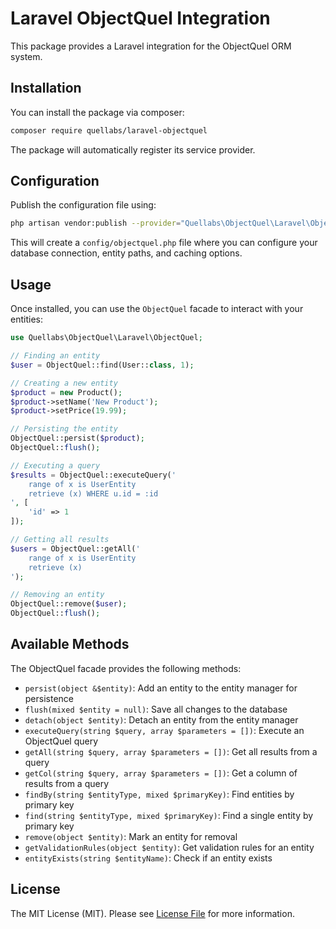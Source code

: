 # Laravel ObjectQuel Integration

This package provides a Laravel integration for the ObjectQuel ORM system.

## Installation

You can install the package via composer:

```bash
composer require quellabs/laravel-objectquel
```

The package will automatically register its service provider.

## Configuration

Publish the configuration file using:

```bash
php artisan vendor:publish --provider="Quellabs\ObjectQuel\Laravel\ObjectQuelServiceProvider" --tag="objectquel-config"
```

This will create a `config/objectquel.php` file where you can configure your database connection, entity paths, and caching options.

## Usage

Once installed, you can use the `ObjectQuel` facade to interact with your entities:

```php
use Quellabs\ObjectQuel\Laravel\ObjectQuel;

// Finding an entity
$user = ObjectQuel::find(User::class, 1);

// Creating a new entity
$product = new Product();
$product->setName('New Product');
$product->setPrice(19.99);

// Persisting the entity
ObjectQuel::persist($product);
ObjectQuel::flush();

// Executing a query
$results = ObjectQuel::executeQuery('
    range of x is UserEntity
    retrieve (x) WHERE u.id = :id
', [
    'id' => 1
]);

// Getting all results
$users = ObjectQuel::getAll('
    range of x is UserEntity
    retrieve (x)
');

// Removing an entity
ObjectQuel::remove($user);
ObjectQuel::flush();
```

## Available Methods

The ObjectQuel facade provides the following methods:

- `persist(object &$entity)`: Add an entity to the entity manager for persistence
- `flush(mixed $entity = null)`: Save all changes to the database
- `detach(object $entity)`: Detach an entity from the entity manager
- `executeQuery(string $query, array $parameters = [])`: Execute an ObjectQuel query
- `getAll(string $query, array $parameters = [])`: Get all results from a query
- `getCol(string $query, array $parameters = [])`: Get a column of results from a query
- `findBy(string $entityType, mixed $primaryKey)`: Find entities by primary key
- `find(string $entityType, mixed $primaryKey)`: Find a single entity by primary key
- `remove(object $entity)`: Mark an entity for removal
- `getValidationRules(object $entity)`: Get validation rules for an entity
- `entityExists(string $entityName)`: Check if an entity exists

## License

The MIT License (MIT). Please see [License File](LICENSE.md) for more information.